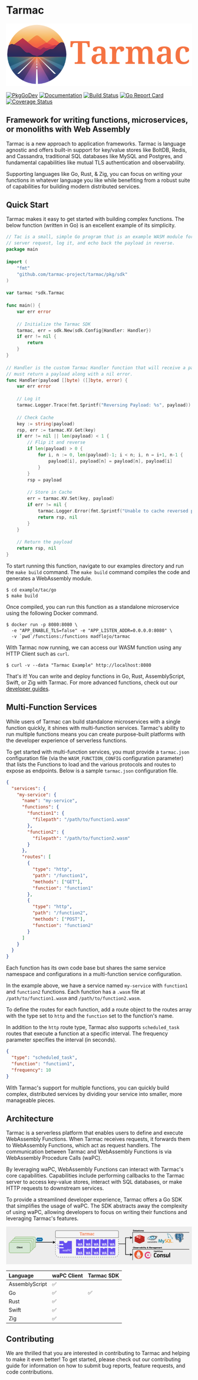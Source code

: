 # Tarmac

![](tarmac-logo.png)

[![PkgGoDev](https://pkg.go.dev/badge/github.com/tarmac-project/tarmac/pkg/sdk)](https://pkg.go.dev/github.com/tarmac-project/tarmac/pkg/sdk)
[![Documentation](https://img.shields.io/badge/docs-latest-blue)](https://tarmac.gitbook.io/tarmac/)
[![Build Status](https://github.com/tarmac-project/tarmac/actions/workflows/build.yml/badge.svg)](https://github.com/tarmac-project/tarmac/actions/workflows/build.yml)
[![Go Report Card](https://goreportcard.com/badge/github.com/tarmac-project/tarmac)](https://goreportcard.com/report/github.com/tarmac-project/tarmac)
[![Coverage Status](https://coveralls.io/repos/github/madflojo/tarmac/badge.svg?branch=master)](https://coveralls.io/github/madflojo/tarmac?branch=master)

## Framework for writing functions, microservices, or monoliths with Web Assembly

Tarmac is a new approach to application frameworks. Tarmac is language agnostic and offers built-in support for key/value stores like BoltDB, Redis, and Cassandra, traditional SQL databases like MySQL and Postgres, and fundamental capabilities like mutual TLS authentication and observability.

Supporting languages like Go, Rust, & Zig, you can focus on writing your functions in whatever language you like while benefiting from a robust suite of capabilities for building modern distributed services.

## Quick Start

Tarmac makes it easy to get started with building complex functions. The below function (written in Go) is an excellent example of its simplicity.

```go
// Tac is a small, simple Go program that is an example WASM module for Tarmac. This program will accept a Tarmac
// server request, log it, and echo back the payload in reverse.
package main

import (
	"fmt"
	"github.com/tarmac-project/tarmac/pkg/sdk"
)

var tarmac *sdk.Tarmac

func main() {
	var err error

	// Initialize the Tarmac SDK
	tarmac, err = sdk.New(sdk.Config{Handler: Handler})
	if err != nil {
		return
	}
}

// Handler is the custom Tarmac Handler function that will receive a payload and
// must return a payload along with a nil error.
func Handler(payload []byte) ([]byte, error) {
	var err error

	// Log it
	tarmac.Logger.Trace(fmt.Sprintf("Reversing Payload: %s", payload))

	// Check Cache
	key := string(payload)
	rsp, err := tarmac.KV.Get(key)
	if err != nil || len(payload) < 1 {
		// Flip it and reverse
		if len(payload) > 0 {
			for i, n := 0, len(payload)-1; i < n; i, n = i+1, n-1 {
				payload[i], payload[n] = payload[n], payload[i]
			}
		}
		rsp = payload

		// Store in Cache
		err = tarmac.KV.Set(key, payload)
		if err != nil {
			tarmac.Logger.Error(fmt.Sprintf("Unable to cache reversed payload: %s", err))
			return rsp, nil
		}
	}

	// Return the payload
	return rsp, nil
}
```

To start running this function, navigate to our examples directory and run the `make build` command. The `make build` command compiles the code and generates a WebAssembly module.

```text
$ cd example/tac/go
$ make build
```

Once compiled, you can run this function as a standalone microservice using the following Docker command.

```text
$ docker run -p 8080:8080 \
  -e "APP_ENABLE_TLS=false" -e "APP_LISTEN_ADDR=0.0.0.0:8080" \
  -v `pwd`/functions:/functions madflojo/tarmac
```

With Tarmac now running, we can access our WASM function using any HTTP Client such as `curl`.

```text
$ curl -v --data "Tarmac Example" http://localhost:8080
```

That's it! You can write and deploy functions in Go, Rust, AssemblyScript, Swift, or Zig with Tarmac. For more advanced functions, check out our [developer guides](https://tarmac.gitbook.io/tarmac/wasm-functions/go).

## Multi-Function Services

While users of Tarmac can build standalone microservices with a single function quickly, it shines with multi-function services. Tarmac's ability to run multiple functions means you can create purpose-built platforms with the developer experience of serverless functions.

To get started with multi-function services, you must provide a `tarmac.json` configuration file (via the `WASM_FUNCTION_CONFIG` configuration parameter) that lists the Functions to load and the various protocols and routes to expose as endpoints. Below is a sample `tarmac.json` configuration file.

```json
{
  "services": {
    "my-service": {
      "name": "my-service",
      "functions": {
        "function1": {
          "filepath": "/path/to/function1.wasm"
        },
        "function2": {
          "filepath": "/path/to/function2.wasm"
        }
      },
      "routes": [
        {
          "type": "http",
          "path": "/function1",
          "methods": ["GET"],
          "function": "function1"
        },
        {
          "type": "http",
          "path": "/function2",
          "methods": ["POST"],
          "function": "function2"
        }
      ]
    }
  }
}
```

Each function has its own code base but shares the same service namespace and configurations in a multi-function service configuration.

In the example above, we have a service named `my-service` with `function1` and `function2` functions. Each function has a `.wasm` file at `/path/to/function1.wasm` and `/path/to/function2.wasm`.

To define the routes for each function, add a route object to the routes array with the type set to `http` and the `function` set to the function's name.

In addition to the `http` route type, Tarmac also supports `scheduled_task` routes that execute a function at a specific interval. The frequency parameter specifies the interval (in seconds).

```json
{
  "type": "scheduled_task",
  "function": "function1",
  "frequency": 10
}
```

With Tarmac's support for multiple functions, you can quickly build complex, distributed services by dividing your service into smaller, more manageable pieces.

## Architecture

Tarmac is a serverless platform that enables users to define and execute WebAssembly Functions. When Tarmac receives requests, it forwards them to WebAssembly Functions, which act as request handlers. The communication between Tarmac and WebAssembly Functions is via WebAssembly Procedure Calls (waPC).

By leveraging waPC, WebAssembly Functions can interact with Tarmac's core capabilities. Capabilities include performing callbacks to the Tarmac server to access key-value stores, interact with SQL databases, or make HTTP requests to downstream services.

To provide a streamlined developer experience, Tarmac offers a Go SDK that simplifies the usage of waPC. The SDK abstracts away the complexity of using waPC, allowing developers to focus on writing their functions and leveraging Tarmac's features.

![Tarmac Architecture](tarmac-architecture.png)

| Language | waPC Client | Tarmac SDK |
| :--- | :--- | :--- |
| AssemblyScript | ✅ | |
| Go | ✅ | ✅ |
| Rust | ✅ | |
| Swift | ✅ | |
| Zig | ✅ | |

## Contributing

We are thrilled that you are interested in contributing to Tarmac and helping to make it even better! To get started, please check out our contributing guide for information on how to submit bug reports, feature requests, and code contributions.
